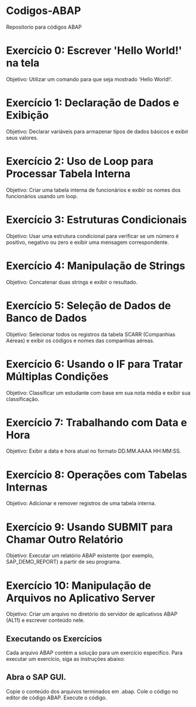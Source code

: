 # Codigos-ABAP
Repositorio para códigos ABAP

# Exercício 0: Escrever 'Hello World!' na tela
Objetivo: Utilizar um comando para que seja mostrado 'Hello World!'.

# Exercício 1: Declaração de Dados e Exibição
Objetivo: Declarar variáveis para armazenar tipos de dados básicos e exibir seus valores.

# Exercício 2: Uso de Loop para Processar Tabela Interna
Objetivo: Criar uma tabela interna de funcionários e exibir os nomes dos funcionários usando um loop.

# Exercício 3: Estruturas Condicionais
Objetivo: Usar uma estrutura condicional para verificar se um número é positivo, negativo ou zero e exibir uma mensagem correspondente.

# Exercício 4: Manipulação de Strings
Objetivo: Concatenar duas strings e exibir o resultado.

# Exercício 5: Seleção de Dados de Banco de Dados
Objetivo: Selecionar todos os registros da tabela SCARR (Companhias Aéreas) e exibir os códigos e nomes das companhias aéreas.

# Exercício 6: Usando o IF para Tratar Múltiplas Condições
Objetivo: Classificar um estudante com base em sua nota média e exibir sua classificação.

# Exercício 7: Trabalhando com Data e Hora
Objetivo: Exibir a data e hora atual no formato DD.MM.AAAA HH:MM:SS.

# Exercício 8: Operações com Tabelas Internas
Objetivo: Adicionar e remover registros de uma tabela interna.

# Exercício 9: Usando SUBMIT para Chamar Outro Relatório
Objetivo: Executar um relatório ABAP existente (por exemplo, SAP_DEMO_REPORT) a partir de seu programa.

# Exercício 10: Manipulação de Arquivos no Aplicativo Server
Objetivo: Criar um arquivo no diretório do servidor de aplicativos ABAP (AL11) e escrever conteúdo nele.

## Executando os Exercícios
Cada arquivo ABAP contém a solução para um exercício específico. Para executar um exercício, siga as instruções abaixo:

## Abra o SAP GUI.
Copie o conteúdo dos arquivos terminados em .abap.
Cole o código no editor de código ABAP.
Execute o código.
